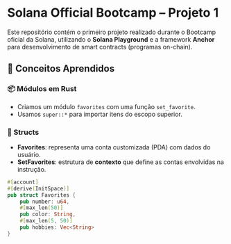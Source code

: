 # Solana Official Bootcamp – Projeto 1

Este repositório contém o primeiro projeto realizado durante o Bootcamp oficial da Solana, utilizando o **Solana Playground** e a framework **Anchor** para desenvolvimento de smart contracts (programas on-chain).

## 🧠 Conceitos Aprendidos

### 📦 Módulos em Rust
- Criamos um módulo `favorites` com uma função `set_favorite`.
- Usamos `super::*` para importar itens do escopo superior.

### 🧱 Structs
- **Favorites**: representa uma conta customizada (PDA) com dados do usuário.
- **SetFavorites**: estrutura de **contexto** que define as contas envolvidas na instrução.

```rust
#[account]
#[derive(InitSpace)]
pub struct Favorites {
    pub number: u64,
    #[max_len(50)]
    pub color: String,
    #[max_len(5, 50)]
    pub hobbies: Vec<String>
}
